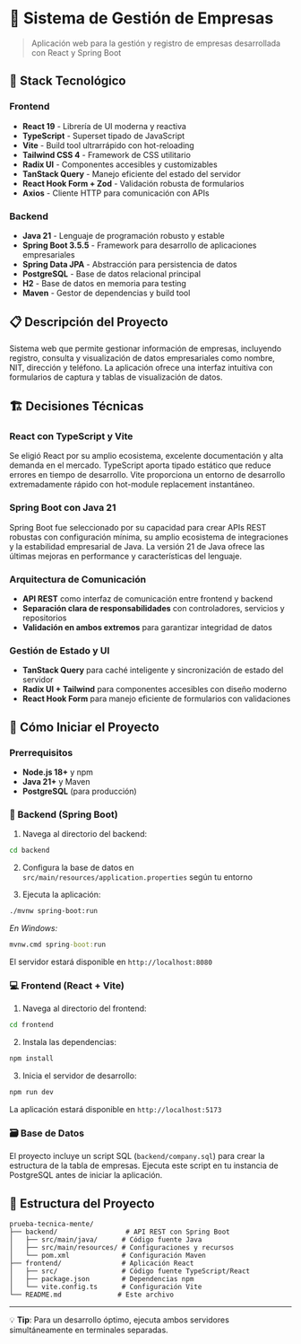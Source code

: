 # 🏢 Sistema de Gestión de Empresas

> Aplicación web para la gestión y registro de empresas desarrollada con React y Spring Boot

## 🚀 Stack Tecnológico

### Frontend
- **React 19** - Librería de UI moderna y reactiva
- **TypeScript** - Superset tipado de JavaScript
- **Vite** - Build tool ultrarrápido con hot-reloading
- **Tailwind CSS 4** - Framework de CSS utilitario
- **Radix UI** - Componentes accesibles y customizables
- **TanStack Query** - Manejo eficiente del estado del servidor
- **React Hook Form + Zod** - Validación robusta de formularios
- **Axios** - Cliente HTTP para comunicación con APIs

### Backend  
- **Java 21** - Lenguaje de programación robusto y estable
- **Spring Boot 3.5.5** - Framework para desarrollo de aplicaciones empresariales
- **Spring Data JPA** - Abstracción para persistencia de datos
- **PostgreSQL** - Base de datos relacional principal
- **H2** - Base de datos en memoria para testing
- **Maven** - Gestor de dependencias y build tool

## 📋 Descripción del Proyecto

Sistema web que permite gestionar información de empresas, incluyendo registro, consulta y visualización de datos empresariales como nombre, NIT, dirección y teléfono. La aplicación ofrece una interfaz intuitiva con formularios de captura y tablas de visualización de datos.

## 🏗️ Decisiones Técnicas

### **React con TypeScript y Vite**
Se eligió React por su amplio ecosistema, excelente documentación y alta demanda en el mercado. TypeScript aporta tipado estático que reduce errores en tiempo de desarrollo. Vite proporciona un entorno de desarrollo extremadamente rápido con hot-module replacement instantáneo.

### **Spring Boot con Java 21**  
Spring Boot fue seleccionado por su capacidad para crear APIs REST robustas con configuración mínima, su amplio ecosistema de integraciones y la estabilidad empresarial de Java. La versión 21 de Java ofrece las últimas mejoras en performance y características del lenguaje.

### **Arquitectura de Comunicación**
- **API REST** como interfaz de comunicación entre frontend y backend
- **Separación clara de responsabilidades** con controladores, servicios y repositorios
- **Validación en ambos extremos** para garantizar integridad de datos

### **Gestión de Estado y UI**
- **TanStack Query** para caché inteligente y sincronización de estado del servidor
- **Radix UI + Tailwind** para componentes accesibles con diseño moderno
- **React Hook Form** para manejo eficiente de formularios con validaciones

## 🚀 Cómo Iniciar el Proyecto

### Prerrequisitos
- **Node.js 18+** y npm
- **Java 21+** y Maven
- **PostgreSQL** (para producción)

### 🔧 Backend (Spring Boot)

1. Navega al directorio del backend:
```bash
cd backend
```

2. Configura la base de datos en `src/main/resources/application.properties` según tu entorno

3. Ejecuta la aplicación:
```bash
./mvnw spring-boot:run
```
*En Windows:*
```cmd
mvnw.cmd spring-boot:run
```

El servidor estará disponible en `http://localhost:8080`

### 💻 Frontend (React + Vite)

1. Navega al directorio del frontend:
```bash
cd frontend  
```

2. Instala las dependencias:
```bash
npm install
```

3. Inicia el servidor de desarrollo:
```bash
npm run dev
```

La aplicación estará disponible en `http://localhost:5173`

### 🗃️ Base de Datos

El proyecto incluye un script SQL (`backend/company.sql`) para crear la estructura de la tabla de empresas. Ejecuta este script en tu instancia de PostgreSQL antes de iniciar la aplicación.

## 📁 Estructura del Proyecto

```
prueba-tecnica-mente/
├── backend/                 # API REST con Spring Boot
│   ├── src/main/java/      # Código fuente Java
│   ├── src/main/resources/ # Configuraciones y recursos
│   └── pom.xml             # Configuración Maven
├── frontend/               # Aplicación React
│   ├── src/                # Código fuente TypeScript/React
│   ├── package.json        # Dependencias npm
│   └── vite.config.ts      # Configuración Vite
└── README.md              # Este archivo
```

---

💡 **Tip**: Para un desarrollo óptimo, ejecuta ambos servidores simultáneamente en terminales separadas.
